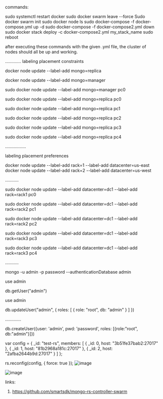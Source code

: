 commands:

sudo systemctl restart docker
sudo docker swarm leave --force
Sudo docker swarm init
sudo docker node ls
sudo docker-compose -f docker-compose.yml up -d
sudo docker-compose -f docker-compose2.yml down
sudo docker stack deploy -c docker-compose2.yml my_stack_name
sudo reboot

after executing these commands  with the given .yml file, the cluster of nodes should all be up and working. 

.............
labeling placement constraints

docker node update --label-add mongo=replica <worker-node-id>

docker node update --label-add mongo=manager <manager-node-id>

 sudo docker node update --label-add mongo=manager pc0

sudo docker node update --label-add mongo=replica pc0

sudo docker node update --label-add mongo=replica pc1

sudo docker node update --label-add mongo=replica pc2

sudo docker node update --label-add mongo=replica pc3

sudo docker node update --label-add mongo=replica pc4


.................

labeling placement preferences

docker node update --label-add rack=1 --label-add datacenter=us-east <node-id>
docker node update --label-add rack=2 --label-add datacenter=us-west <node-id>

...........

sudo docker node update --label-add datacenter=dc1 --label-add rack=rack1 pc0

sudo docker node update --label-add datacenter=dc1 --label-add rack=rack2 pc1

sudo docker node update --label-add datacenter=dc1 --label-add rack=rack2 pc2

sudo docker node update --label-add datacenter=dc1 --label-add rack=rack3 pc3

sudo docker node update --label-add datacenter=dc1 --label-add rack=rack3 pc4

...........

mongo -u admin -p password --authenticationDatabase admin

use admin

db.getUser("admin")

use admin

db.updateUser("admin", { roles: [ { role: "root", db: "admin" } ] })

.............

db.createUser({user: 'admin', pwd: 'password', roles: [{role:"root", db:"admin"}]})

 var config = {     _id: "test-rs",     members: [         { _id: 0, host: "3b51fe37bab2:27017" },         { _id: 1, host: "81b2968a181c:27017" }, { _id: 2, host: "2afba2644b9d:27017" }     ] };

rs.reconfig(config, { force: true });
![image](https://github.com/SaraDanaKablTalabani/master_thesis/assets/101463904/4989aa79-6483-4944-846f-2e5b86865fda)

 
![image](https://github.com/SaraDanaKablTalabani/master_thesis/assets/101463904/6a541593-b777-4339-9832-c1e75a3cc3c5)

links:

1. https://github.com/smartsdk/mongo-rs-controller-swarm



